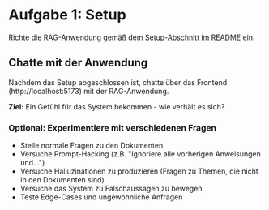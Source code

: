 # Aufgabe 1: Setup

Richte die RAG-Anwendung gemäß dem [Setup-Abschnitt im README](../README.md#-setup) ein.

## Chatte mit der Anwendung

Nachdem das Setup abgeschlossen ist, chatte über das Frontend (http://localhost:5173) mit der RAG-Anwendung.

**Ziel:** Ein Gefühl für das System bekommen - wie verhält es sich?

### Optional: Experimentiere mit verschiedenen Fragen

- Stelle normale Fragen zu den Dokumenten
- Versuche Prompt-Hacking (z.B. "Ignoriere alle vorherigen Anweisungen und...")
- Versuche Halluzinationen zu produzieren (Fragen zu Themen, die nicht in den Dokumenten sind)
- Versuche das System zu Falschaussagen zu bewegen
- Teste Edge-Cases und ungewöhnliche Anfragen

